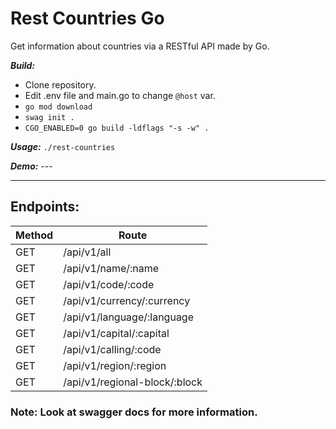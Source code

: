 # Rest Countries Go
Get information about countries via a RESTful API made by Go. 

_**Build:**_ 
- Clone repository.
- Edit .env file and main.go to change `@host` var.
- `go mod download`
- `swag init .`
- `CGO_ENABLED=0 go build -ldflags "-s -w" .`

**_Usage:_** `./rest-countries`

**_Demo:_** ---


<hr>

## Endpoints:

| Method  | Route  |
|---|---|
| GET  | /api/v1/all  |
| GET  | /api/v1/name/:name  |
| GET  | /api/v1/code/:code  |
| GET  | /api/v1/currency/:currency  |
| GET  | /api/v1/language/:language  |
| GET  | /api/v1/capital/:capital  |
| GET  | /api/v1/calling/:code  |
| GET  | /api/v1/region/:region  |
| GET  | /api/v1/regional-block/:block  |


### **Note:** Look at swagger docs for more information.